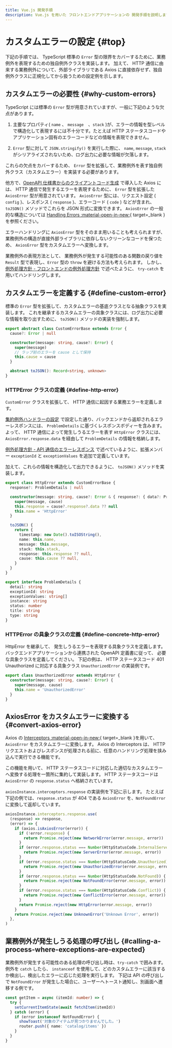 ```yaml
---
title: Vue.js 開発手順
description: Vue.js を用いた フロントエンドアプリケーションの 開発手順を説明します。
---
```


# カスタムエラーの設定 {#top}

下記の手順では、 TypeScript 標準の `Error` 型の限界をカバーするために、業務例外を表現するための独自例外クラスを実装します。
加えて、 HTTP 通信に由来する業務例外について、外部ライブラリである Axios に直接依存せず、独自例外クラスに正規化してから扱うための設定例を示します。

## カスタムエラーの必要性 {#why-custom-errors}

TypeScript には標準の `Error` 型が用意されていますが、一般に下記のような欠点があります。

1. 主要なプロパティ( `name` 、 `message`　、`stack` )が、エラーの情報を型レベルで構造化して表現するには不十分です。たとえば HTTP ステータスコードやアプリケーション固有のエラーコードなどの情報を表現できません。

1. `Error` 型に対して `JSON.stringify()` を実行した際に、 `name`, `message`, `stack` がシリアライズされないため、ログ出力に必要な情報が欠落します。

これらの欠点をカバーするため、 `Error` 型を拡張して、業務例外を表す独自例外クラス（カスタムエラー）を実装する必要があります。

他方で、[OpenAPI 仕様書からのクライアントコード生成](./create-api-client-code.md) で導入した Axios には、 HTTP 通信で発生するエラーを表現するために、 `Error` 型を拡張した `AxiosError` 型が用意されています。
`AxiosError` 型には、リクエスト設定 ( `config` )、レスポンス ( `response` )、エラーコード ( `code` ) などが含まれ、 `toJSON()` メソッドでこれらを JSON 形式に変換できます。
`AxiosError` の一般的な構造については [Handling Errors :material-open-in-new:](https://axios-http.com/docs/handling_errors){ target=_blank } を参照ください。

エラーハンドリングに `AxiosError` 型をそのまま用いることも考えられますが、業務例外の構造が直接外部ライブラリに依存しないクリーンなコードを保つため、 `AxiosError` 型をカスタムエラーへ変換します。

業務例外の表現方法として、 業務例外が発生する可能性のある関数の戻り値を `Result` 型で表現し、`Error` 型の `throw` を避ける方法も考えられます。
しかし、[例外処理方針 - フロントエンドの例外処理方針](../../../app-architecture/client-side-rendering/global-function/exception-handling.md#frontend-error-handling-policy) で述べたように、 `try-catch` を用いてハンドリングします。

## カスタムエラーを定義する {#define-custom-error}

標準の `Error` 型を拡張して、カスタムエラーの基底クラスとなる抽象クラスを実装します。
これを継承するカスタムエラーの具象クラスには、ログ出力に必要な情報を取り出すために、 `toJSON()` メソッドの実装を強制します。

```typescript title="カスタムエラーの基底クラス"
export abstract class CustomErrorBase extends Error {
  cause?: Error | null

  constructor(message: string, cause?: Error) {
    super(message)
    // ラップ前のエラーを cause として保持
    this.cause = cause
  }

  abstract toJSON(): Record<string, unknown>
}
```

### HTTPError クラスの定義 {#define-http-error}

`CustomError` クラスを拡張して、 HTTP 通信に起因する業務エラーを定義します。

[集約例外ハンドラーの設定](../java/sub-project-settings/exception-handling.md) で設定した通り、バックエンドから返却されるエラーレスポンスには、 `ProblemDetails` に基づくレスポンスボディーを含みます。
よって、 HTTP 通信によって発生しうるエラーを表す `HttpError` クラスには、`AxiosError.response.data` を経由して `ProblemDetails` の情報を格納します。

[例外処理方針 - API 通信のエラーレスポンス](../../../app-architecture/client-side-rendering/global-function/exception-handling.md#frontend-error-handling-policy) で述べているように、拡張メンバー `exceptionId` と `exceptionValues` を追加で定義しています。

加えて、これらの情報を構造化して出力できるように、 `toJSON()` メソッドを実装します。

```typescript title="基底クラスを継承した HttpError クラスの例"
export class HttpError extends CustomErrorBase {
  response?: ProblemDetails | null

  constructor(message: string, cause?: Error & { response?: { data?: ProblemDetails } }) {
    super(message, cause)
    this.response = cause?.response?.data ?? null
    this.name = 'HttpError'
  }

  toJSON() {
    return {
      timestamp: new Date().toISOString(),
      name: this.name,
      message: this.message,
      stack: this.stack,
      response: this.response ?? null,
      cause: this.cause ?? null,
    }
  }
}
```

```typescript title="ProblemDetails の型定義"
export interface ProblemDetails {
  detail: string
  exceptionId: string
  exceptionValues: string[]
  instance: string
  status: number
  title: string
  type: string
}
```

### HTTPError の具象クラスの定義 {#define-concrete-http-error}

HttpError を継承して、 発生しうるエラーを表現する具象クラスを定義します。
バックエンドアプリケーションから連携された OpenAPI 定義書に従って、 必要な具象クラスを定義してください。
下記の例は、 HTTP ステータスコード 401 Unauthorized に対応する具象クラス `UnauthorizedError` の実装例です。

```typescript title="HttpError を継承した具象クラスの例"
export class UnauthorizedError extends HttpError {
  constructor(message: string, cause?: Error) {
    super(message, cause)
    this.name = 'UnauthorizedError'
  }
}
```

## AxiosError をカスタムエラーに変換する {#convert-axios-error}

Axios の [Interceptors :material-open-in-new:](https://axios-http.com/docs/interceptors){ target=_blank }を用いて、 `AxiosError` をカスタムエラーに変換します。 Axios の Interceptors は、 HTTP リクエストおよびレスポンスが処理される前に、任意のハンドリング処理を挟み込んで実行できる機能です。

この機能を用いて、 HTTP ステータスコードに対応した適切なカスタムエラーへ変換する処理を一箇所に集約して実装します。
HTTP ステータスコードは `AxiosError` の `response.status` へ格納されています。

`axiosInstance.interceptors.response` の実装例を下記に示します。
たとえば下記の例では、`response.status` が 404 である `AxiosError` を、`NotFoundError` に変換して返却しています。

```typescript title="サンプルアプリケーションの Interceptors の実装例" hl_lines="14-16"
axiosInstance.interceptors.response.use(
  (response) => response,
  (error) => {
    if (axios.isAxiosError(error)) {
      if (!error.response) {
        return Promise.reject(new NetworkError(error.message, error))
      }
      if (error.response.status === Number(HttpStatusCode.InternalServerError)) {
        return Promise.reject(new ServerError(error.message, error))
      }
      if (error.response.status === Number(HttpStatusCode.Unauthorized)) {
        return Promise.reject(new UnauthorizedError(error.message, error))
      }
      if (error.response.status === Number(HttpStatusCode.NotFound)) {
        return Promise.reject(new NotFoundError(error.message, error))
      }
      if (error.response.status === Number(HttpStatusCode.Conflict)) {
        return Promise.reject(new ConflictError(error.message, error))
      }
      return Promise.reject(new HttpError(error.message, error))
    }
    return Promise.reject(new UnknownError('Unknown Error', error))
  },
)
```

## 業務例外が発生しうる処理の呼び出し {#calling-a-process-where-exceptions-are-expected}

業務例外が発生する可能性のある処理の呼び出し時は、`try-catch` で囲みます。
例外を `catch` したら、 `instanceof` を使用して、どのカスタムエラーに該当するか検出し、検出したエラーに応じた処理を実行します。
下記は API の呼び出しで `NotFoundError` が発生した場合に、ユーザーへトースト通知し、別画面へ遷移する例です。

```typescript title="サンプルアプリケーションの実装例"
const getItem = async (itemId: number) => {
  try {
    setCurrentItemState(await fetchItem(itemId))
  } catch (error) {
    if (error instanceof NotFoundError) {
      showToast('対象のアイテムが見つかりませんでした。')
      router.push({ name: 'catalog/items' })
    }
  }
}
```
